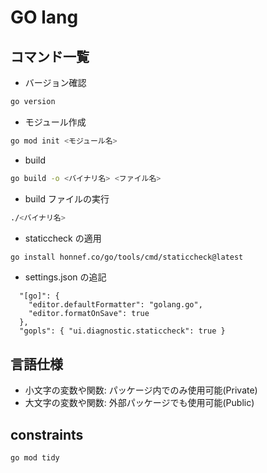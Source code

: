 # GO lang

## コマンド一覧

- バージョン確認

```bash
go version
```

- モジュール作成

```bash
go mod init <モジュール名>
```

- build

```bash
go build -o <バイナリ名> <ファイル名>
```

- build ファイルの実行

```bash
./<バイナリ名>
```

- staticcheck の適用

```bash
go install honnef.co/go/tools/cmd/staticcheck@latest
```

- settings.json の追記

```json: settings.json
  "[go]": {
    "editor.defaultFormatter": "golang.go",
    "editor.formatOnSave": true
  },
  "gopls": { "ui.diagnostic.staticcheck": true }
```

## 言語仕様

- 小文字の変数や関数: パッケージ内でのみ使用可能(Private)
- 大文字の変数や関数: 外部パッケージでも使用可能(Public)

## constraints

```bash
go mod tidy
```
